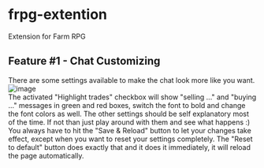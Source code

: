 # frpg-extention
Extension for Farm RPG
  
## Feature #1 - Chat Customizing
There are some settings available to make the chat look more like you want.
![image](https://user-images.githubusercontent.com/35682065/186082040-85850940-fc4e-4c17-9f63-d569a868cb83.png)  
The activated "Highlight trades" checkbox will show "selling ..." and "buying ..." messages in green and red boxes, switch the font to bold and change the font colors as well. The other settings should be self explanatory most of the time. If not than just play around with them and see what happens :)   
You always have to hit the "Save & Reload" button to let your changes take effect, except when you want to reset your settings completely. The "Reset to default" button does exactly that and it does it immediately, it will reload the page automatically.
